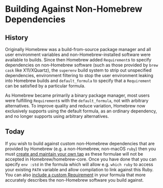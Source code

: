 # Building Against Non-Homebrew Dependencies

## History

Originally Homebrew was a build-from-source package manager and all user environment variables and non-Homebrew-installed software were available to builds. Since then Homebrew added `Requirement`s to specify dependencies on non-Homebrew software (such as those provided by `brew cask` like X11/XQuartz), the `superenv` build system to strip out unspecified dependencies, environment filtering to stop the user environment leaking into Homebrew builds and `default_formula` to specify that a `Requirement` can be satisfied by a particular formula.

As Homebrew became primarily a binary package manager, most users were fulfilling `Requirement`s with the `default_formula`, not with arbitrary alternatives. To improve quality and reduce variation, Homebrew now exclusively supports using the default formula, as an ordinary dependency, and no longer supports using arbitrary alternatives.

## Today

If you wish to build against custom non-Homebrew dependencies that are provided by Homebrew (e.g. a non-Homebrew, non-macOS `ruby`) then you must [create and maintain your own tap](How-to-Create-and-Maintain-a-Tap.md) as these formulae will not be accepted in Homebrew/homebrew-core. Once you have done that you can specify `env :std` in the formula which will allow e.g. `which ruby` to access your existing `PATH` variable and allow compilation to link against this Ruby. You can also [include a custom Requirement](https://github.com/Homebrew/brew/tree/HEAD/Library/Homebrew/requirements) in your formula that more accurately describes the non-Homebrew software you build against.
